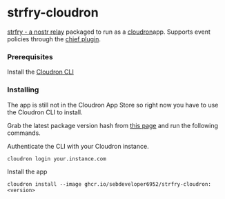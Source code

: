 # strfry-cloudron

[strfry - a nostr relay](https://github.com/hoytech/strfry) packaged to run as a [cloudron](https://www.cloudron.io/)app. Supports event policies through the [chief plugin](https://github.com/0xtrr/chief/tree/master).

### Prerequisites
Install the [Cloudron CLI](https://docs.cloudron.io/packaging/cli/)

### Installing

The app is still not in the Cloudron App Store so right now you have to use the Cloudron CLI to install.

Grab the latest package version hash from [this page](https://github.com/sebdeveloper6952/strfry-cloudron/pkgs/container/strfry-cloudron) and run the following commands.

Authenticate the CLI with your Cloudron instance.
```
cloudron login your.instance.com
```

Install the app
```
cloudron install --image ghcr.io/sebdeveloper6952/strfry-cloudron:<version>
```

